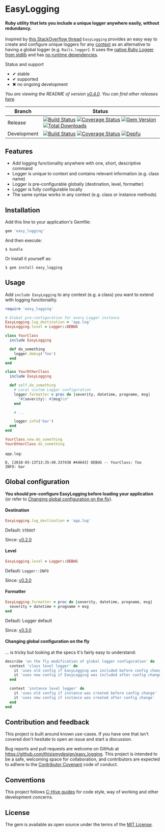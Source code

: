 # EasyLogging

#### Ruby utility that lets you include a unique logger anywhere easily, without redundancy.

Inspired by [this StackOverflow thread](https://stackoverflow.com/questions/917566/ruby-share-logger-instance-among-module-classes/44348303) `EasyLogging` provides an easy way to create and configure unique loggers for any [context](https://ruby-doc.org/stdlib/libdoc/rdoc/rdoc/RDoc/Context.html) as an alternative to having a global logger (e.g. `Rails.logger`). It uses the [native Ruby Logger from stdlib](http://ruby-doc.org/stdlib/libdoc/logger/rdoc/Logger.html) and has [no runtime dependencies](easy_logging.gemspec).

Status and support

- &#x2714; stable
- &#x2714; supported
- &#x2716; no ongoing development

<!--- Version informartion -->
*You are viewing the README of version [v0.4.0](/../../releases/tag/v0.4.0). You can find other releases [here](/../../releases).*
<!--- Version informartion end -->

| Branch | Status |
| ------ | ------ |
| Release | [![Build Status](https://travis-ci.org/thisismydesign/easy_logging.svg?branch=release)](https://travis-ci.org/thisismydesign/easy_logging)   [![Coverage Status](https://coveralls.io/repos/github/thisismydesign/easy_logging/badge.svg?branch=release)](https://coveralls.io/github/thisismydesign/easy_logging?branch=release)   [![Gem Version](https://badge.fury.io/rb/easy_logging.svg)](https://badge.fury.io/rb/easy_logging)   [![Total Downloads](http://ruby-gem-downloads-badge.herokuapp.com/easy_logging?type=total)](https://rubygems.org/gems/easy_logging) |
| Development | [![Build Status](https://travis-ci.org/thisismydesign/easy_logging.svg?branch=master)](https://travis-ci.org/thisismydesign/easy_logging)   [![Coverage Status](https://coveralls.io/repos/github/thisismydesign/easy_logging/badge.svg?branch=master)](https://coveralls.io/github/thisismydesign/easy_logging?branch=master)   [![Depfu](https://badges.depfu.com/badges/dd38e32dcfb6454086088482b945692a/count.svg)](https://depfu.com/github/thisismydesign/easy_logging) |

## Features

- Add logging functionality anywhere with one, short, descriptive command
- Logger is unique to context and contains relevant information (e.g. class name)
- Logger is pre-configurable globally (destination, level, formatter)
- Logger is fully configurable locally
- The same syntax works in any context (e.g. class or instance methods)

## Installation

Add this line to your application's Gemfile:

```ruby
gem 'easy_logging'
```

And then execute:

    $ bundle

Or install it yourself as:

    $ gem install easy_logging

## Usage

Add `include EasyLogging` to any context (e.g. a class) you want to extend with logging functionality.

```ruby
require 'easy_logging'

# Global pre-configuration for every Logger instance
EasyLogging.log_destination = 'app.log'
EasyLogging.level = Logger::DEBUG

class YourClass
  include EasyLogging

  def do_something
    logger.debug('foo')
  end
end

class YourOtherClass
  include EasyLogging

  def self.do_something
    # Local custom Logger configuration
    logger.formatter = proc do |severity, datetime, progname, msg|
      "#{severity}: #{msg}\n"
    end

    # ...

    logger.info('bar')
  end
end

YourClass.new.do_something
YourOtherClass.do_something
```

`app.log`:
```
D, [2018-03-13T13:35:40.337438 #44643] DEBUG -- YourClass: foo
INFO: bar
```

## Global configuration

**You should pre-configure EasyLogging before loading your application** (or refer to [Changing global configuration on the fly](#changing-global-configuration-on-the-fly)).

#### Destination

```ruby
EasyLogging.log_destination = 'app.log'
```

Default: `STDOUT`

Since: [v0.2.0](https://github.com/thisismydesign/easy_logging/releases/tag/v0.2.0)

#### Level

```ruby
EasyLogging.level = Logger::DEBUG
```

Default: `Logger::INFO`

Since: [v0.3.0](https://github.com/thisismydesign/easy_logging/releases/tag/v0.3.0)

#### Formatter

```ruby
EasyLogging.formatter = proc do |severity, datetime, progname, msg|
  severity + datetime + progname + msg
end
```

Default: Logger default

Since: [v0.3.0](https://github.com/thisismydesign/easy_logging/releases/tag/v0.3.0)

#### Changing global configuration on the fly

... is tricky but looking at the specs it's fairly easy to understand:

```ruby
describe 'on the fly modification of global logger configuration' do
  context 'class level logger' do
    it 'uses old config if EasyLogging was included before config change'
    it 'uses new config if EasyLogging was included after config change'
  end

  context 'instance level logger' do
    it 'uses old config if instance was created before config change'
    it 'uses new config if instance was created after config change'
  end
end
```

## Contribution and feedback

This project is built around known use-cases. If you have one that isn't covered don't hesitate to open an issue and start a discussion.

Bug reports and pull requests are welcome on GitHub at https://github.com/thisismydesign/easy_logging. This project is intended to be a safe, welcoming space for collaboration, and contributors are expected to adhere to the [Contributor Covenant](http://contributor-covenant.org) code of conduct.

## Conventions

This project follows [C-Hive guides](https://github.com/c-hive/guides) for code style, way of working and other development concerns.

## License

The gem is available as open source under the terms of the [MIT License](http://opensource.org/licenses/MIT).
